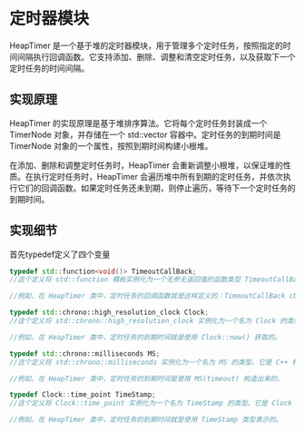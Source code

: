 # 定时器模块
HeapTimer 是一个基于堆的定时器模块，用于管理多个定时任务，按照指定的时间间隔执行回调函数。它支持添加、删除、调整和清空定时任务，以及获取下一个定时任务的时间间隔。

## 实现原理
HeapTimer 的实现原理是基于堆排序算法。它将每个定时任务封装成一个 TimerNode 对象，并存储在一个 std::vector 容器中。定时任务的到期时间是 TimerNode 对象的一个属性，按照到期时间构建小根堆。

在添加、删除和调整定时任务时，HeapTimer 会重新调整小根堆，以保证堆的性质。在执行定时任务时，HeapTimer 会遍历堆中所有到期的定时任务，并依次执行它们的回调函数。如果定时任务还未到期，则停止遍历，等待下一个定时任务的到期时间。

## 实现细节
首先typedef定义了四个变量
```c++
typedef std::function<void()> TimeoutCallBack;
//这个定义将 std::function 模板实例化为一个无参无返回值的函数类型 TimeoutCallBack。可以用它来定义定时任务到期时要执行的回调函数类型。传统写法为typedef void (*TimeoutCallBack)();

//例如，在 HeapTimer 类中，定时任务的回调函数就是这样定义的：TimeoutCallBack cb。

typedef std::chrono::high_resolution_clock Clock;
//这个定义将 std::chrono::high_resolution_clock 实例化为一个名为 Clock 的类型。它是 C++ 标准库中的一个高精度时钟，用于测量时间间隔。

//例如，在 HeapTimer 类中，定时任务的到期时间就是使用 Clock::now() 获取的。

typedef std::chrono::milliseconds MS;
//这个定义将 std::chrono::milliseconds 实例化为一个名为 MS 的类型。它是 C++ 标准库中的一个时间间隔类型，用于表示毫秒数。

//例如，在 HeapTimer 类中，定时任务的到期时间是使用 MS(timeout) 构造出来的。

typedef Clock::time_point TimeStamp;
//这个定义将 Clock::time_point 实例化为一个名为 TimeStamp 的类型。它是 Clock 类的一个成员类型，用于表示时间点。

//例如，在 HeapTimer 类中，定时任务的到期时间就是使用 TimeStamp 类型表示的。
```